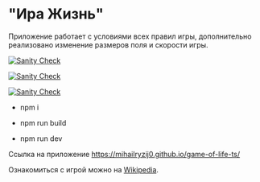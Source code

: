 # "Ира Жизнь"

Приложение работает с условиями всех правил игры, дополнительно реализовано изменение размеров поля и скорости игры.  

[![Sanity Check](https://github.com/mihailryzij0/game-of-life-ts/actions/workflows/sanity-check.yml/badge.svg?branch=hw/9)](https://github.com/mihailryzij0/game-of-life-ts/actions/workflows/sanity-check.yml)

[![Sanity Check](https://github.com/mihailryzij0/game-of-life-ts/actions/workflows/deploy.yml/badge.svg?branch=hw/9)](https://github.com/mihailryzij0/game-of-life-ts/actions/workflows/deploy.yml)

[![Sanity Check](https://github.com/mihailryzij0/game-of-life-ts/actions/workflows/coverage.yml/badge.svg?branch=hw/9)](https://github.com/mihailryzij0/game-of-life-ts/actions/workflows/coverage.yml)

- npm i  
  
- npm run build  
  
- npm run dev

Ссылка на приложение https://mihailryzij0.github.io/game-of-life-ts/

Ознакомиться с игрой можно на [Wikipedia](https://ru.wikipedia.org/wiki/%D0%98%D0%B3%D1%80%D0%B0_%C2%AB%D0%96%D0%B8%D0%B7%D0%BD%D1%8C%C2%BB).
